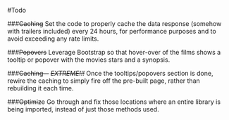 #Todo

###~~Caching~~
Set the code to properly cache the data response (somehow with trailers included) every 24 hours, for performance purposes and to avoid exceeding any rate limits.

###~~Popovers~~
Leverage Bootstrap so that hover-over of the films shows a tooltip or popover with the movies stars and a synopsis.

###~~Caching--~~ ~~_EXTREME!!!_~~
Once the tooltips/popovers section is done, rewire the caching to simply fire off the pre-built page, rather than rebuilding it each time.

###~~Optimize~~
Go through and fix those locations where an entire library is being imported, instead of just those methods used.
